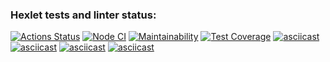 ### Hexlet tests and linter status:
[![Actions Status](https://github.com/vvnezapnopwnz/backend-project-lvl2/workflows/hexlet-check/badge.svg?branch=)](https://github.com/vvnezapnopwnz/backend-project-lvl2/actions?query=branch:)
[![Node CI](https://github.com/vvnezapnopwnz/backend-project-lvl2/actions/workflows/testsandlinter.yml/badge.svg)](https://github.com/vvnezapnopwnz/backend-project-lvl2/actions/workflows/testsandlinter.yml)
[![Maintainability](https://api.codeclimate.com/v1/badges/fe044dcfd9591efd7daa/maintainability)](https://codeclimate.com/github/vvnezapnopwnz/backend-project-lvl2/maintainability)
[![Test Coverage](https://api.codeclimate.com/v1/badges/fe044dcfd9591efd7daa/test_coverage)](https://codeclimate.com/github/vvnezapnopwnz/backend-project-lvl2/test_coverage)
[![asciicast](https://asciinema.org/a/Voqw5dFreXoPuB9bpGT638ox4.svg)](https://asciinema.org/a/Voqw5dFreXoPuB9bpGT638ox4)
[![asciicast](https://asciinema.org/a/9QPQKNPqXgThwrYryoAybgPow.svg)](https://asciinema.org/a/9QPQKNPqXgThwrYryoAybgPow)
[![asciicast](https://asciinema.org/a/1ZB4AAFOj3TOyZYI3IEyc4RAp.svg)](https://asciinema.org/a/1ZB4AAFOj3TOyZYI3IEyc4RAp)
[![asciicast](https://asciinema.org/a/ZwLOBRoFiholgeGTpMnP8QrwV.svg)](https://asciinema.org/a/ZwLOBRoFiholgeGTpMnP8QrwV)